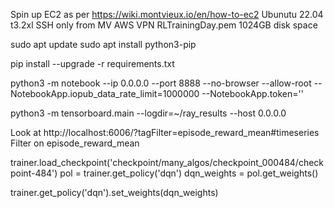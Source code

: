 Spin up EC2 as per https://wiki.montvieux.io/en/how-to-ec2
Ubunutu 22.04
t3.2xl
SSH only from MV AWS VPN
RLTrainingDay.pem 
1024GB disk space 

sudo apt update 
sudo apt install python3-pip

pip install --upgrade -r requirements.txt

python3 -m notebook --ip 0.0.0.0 --port 8888 --no-browser --allow-root --NotebookApp.iopub_data_rate_limit=1000000 --NotebookApp.token='' 


python3 -m tensorboard.main --logdir=~/ray_results --host 0.0.0.0


Look at 
http://localhost:6006/?tagFilter=episode_reward_mean#timeseries 
Filter on episode_reward_mean 


trainer.load_checkpoint('checkpoint/many_algos/checkpoint_000484/checkpoint-484')
pol = trainer.get_policy('dqn')
dqn_weights = pol.get_weights()

trainer.get_policy('dqn').set_weights(dqn_weights)